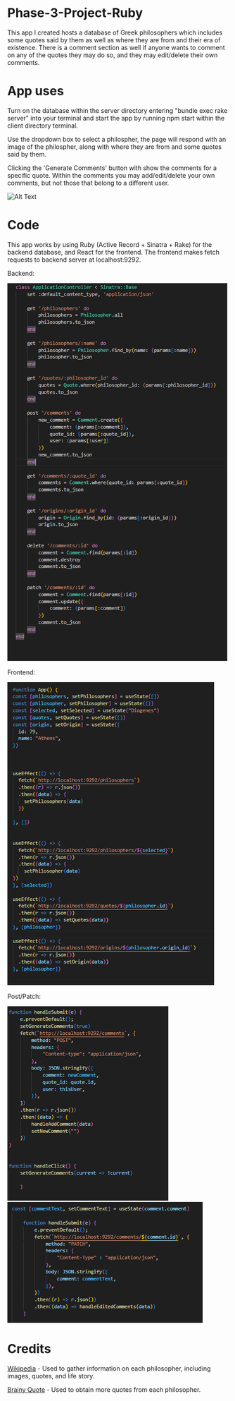 # Phase-3-Project-Ruby

This app I created hosts a database of Greek philosophers which includes some quotes said by them as well as where they are from and their era of existence. There is a comment section as well if anyone wants to comment on any of the quotes they may do so, and they may edit/delete their own comments. 

# App uses

Turn on the database within the server directory entering "bundle exec rake server" into your terminal and start the app by running npm start within the client directory terminal. 

Use the dropdown box to select a philospher, the page will respond with an image of the philospher, along with where they are from and some quotes said by them. 

Clicking the 'Generate Comments' button with show the comments for a specific quote. Within the comments you may add/edit/delete your own comments, but not those that belong to a different user.

![Alt Text](https://github.com/patrickmason73/phase-3-project-ruby/blob/main/philosopherAppGif.gif?raw=true)

# Code

This app works by using Ruby (Active Record + Sinatra + Rake) for the backend database, and React for the frontend. The frontend makes fetch requests to backend server at localhost:9292.

Backend:


![Backend_Routes](https://github.com/patrickmason73/phase-3-project-ruby/blob/main/phase%203%20routes%20cap.PNG)

Frontend:

![app](https://github.com/patrickmason73/phase-3-project-ruby/blob/main/phase%203%20frontend%20cap%20useEffect.PNG)

Post/Patch:

![post](https://github.com/patrickmason73/phase-3-project-ruby/blob/main/phase%203%20post%20cap.PNG)    ![patch](https://github.com/patrickmason73/phase-3-project-ruby/blob/main/phase%203%20patch%20cap.PNG)


# Credits

[Wikipedia](https://www.wikipedia.org/) - Used to gather information on each philosopher, including images, quotes, and life story.


[Brainy Quote](https://www.brainyquote.com/) - Used to obtain more quotes from each philosopher.
